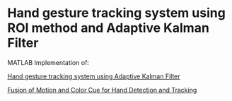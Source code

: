 # Hand gesture tracking system using ROI method and Adaptive Kalman Filter

MATLAB Implementation of:

[Hand gesture tracking system using Adaptive Kalman Filter](https://www.researchgate.net/publication/221230574_Hand_gesture_tracking_system_using_Adaptive_Kalman_Filter)

[Fusion of Motion and Color Cue for Hand Detection and Tracking](https://www.researchgate.net/publication/283319737_Fusion_of_Motion_and_Color_Cue_for_Hand_Detection_and_Tracking)

